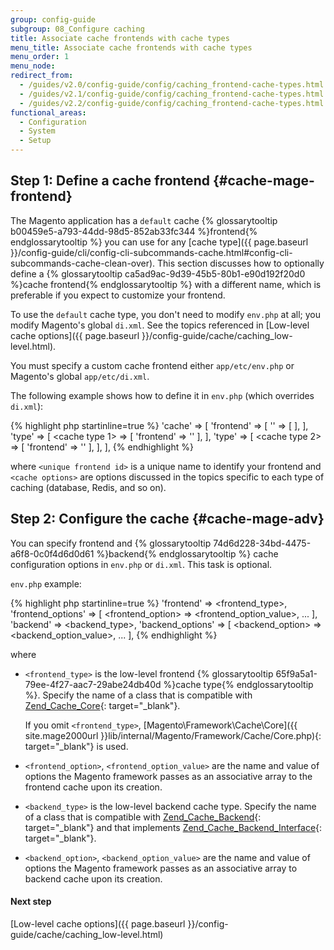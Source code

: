 ```yaml
---
group: config-guide
subgroup: 08_Configure caching
title: Associate cache frontends with cache types
menu_title: Associate cache frontends with cache types
menu_order: 1
menu_node:
redirect_from:
  - /guides/v2.0/config-guide/config/caching_frontend-cache-types.html
  - /guides/v2.1/config-guide/config/caching_frontend-cache-types.html
  - /guides/v2.2/config-guide/config/caching_frontend-cache-types.html
functional_areas:
  - Configuration
  - System
  - Setup
---
```


## Step 1: Define a cache frontend   {#cache-mage-frontend}

The Magento application has a `default` cache {% glossarytooltip b00459e5-a793-44dd-98d5-852ab33fc344 %}frontend{% endglossarytooltip %} you can use for any [cache type]({{ page.baseurl }}/config-guide/cli/config-cli-subcommands-cache.html#config-cli-subcommands-cache-clean-over). This section discusses how to optionally define a {% glossarytooltip ca5ad9ac-9d39-45b5-80b1-e90d192f20d0 %}cache frontend{% endglossarytooltip %} with a different name, which is preferable if you expect to customize your frontend.

<div class="bs-callout bs-callout-info" markdown="1">
  <p>To use the <code>default</code> cache type, you don't need to modify <code>env.php</code> at all; you modify Magento's global <code>di.xml</code>. See the topics referenced in [Low-level cache options]({{ page.baseurl }}/config-guide/cache/caching_low-level.html). </p>
</div>

You must specify a custom cache frontend either `app/etc/env.php` or Magento's global `app/etc/di.xml`.

The following example shows how to define it in `env.php` (which overrides `di.xml`):

{% highlight php startinline=true %}
'cache' => [
    'frontend' => [
        '<unique frontend id>' => [
             <cache options>
        ],
    ],
    'type' => [
         <cache type 1> => [
             'frontend' => '<unique frontend id>'
        ],
    ],
    'type' => [
         <cache type 2> => [
             'frontend' => '<unique frontend id>'
        ],
    ],
],
{% endhighlight %}

where `<unique frontend id>` is a unique name to identify your frontend and `<cache options>` are options discussed in the topics specific to each type of caching (database, Redis, and so on).

## Step 2: Configure the cache   {#cache-mage-adv}

You can specify frontend and {% glossarytooltip 74d6d228-34bd-4475-a6f8-0c0f4d6d0d61 %}backend{% endglossarytooltip %} cache configuration options in `env.php` or `di.xml`. This task is optional.

`env.php` example:

{% highlight php startinline=true %}
'frontend' => <frontend_type>,
'frontend_options' => [
    <frontend_option> => <frontend_option_value>,
    ...
],
'backend' => <backend_type>,
'backend_options' => [
    <backend_option> => <backend_option_value>,
    ...
],
{% endhighlight %}

where

*   `<frontend_type>` is the low-level frontend {% glossarytooltip 65f9a5a1-79ee-4f27-aac7-29abe24db40d %}cache type{% endglossarytooltip %}. Specify the name of a class that is compatible with [Zend\_Cache\_Core](http://framework.zend.com/apidoc/1.7/Zend_Cache/Zend_Cache_Core.html){: target="_blank"}.

    If you omit `<frontend_type>`, [Magento\\Framework\\Cache\\Core]({{ site.mage2000url }}lib/internal/Magento/Framework/Cache/Core.php){: target="_blank"} is used.
*   `<frontend_option>`, `<frontend_option_value>` are the name and value of options the Magento framework passes as an associative array to the frontend cache upon its creation.
*   `<backend_type>` is the low-level backend cache type. Specify the name of a class that is compatible with [Zend\_Cache\_Backend](http://framework.zend.com/apidoc/1.7/Zend_Cache/Zend_Cache_Backend/Zend_Cache_Backend.html){: target="_blank"} and that implements [Zend\_Cache\_Backend\_Interface](http://framework.zend.com/apidoc/1.6/Zend_Cache/Zend_Cache_Backend/Zend_Cache_Backend_Interface.html){: target="_blank"}.
*   `<backend_option>`, `<backend_option_value>` are the name and value of options the Magento framework passes as an associative array to backend cache upon its creation.

#### Next step

[Low-level cache options]({{ page.baseurl }}/config-guide/cache/caching_low-level.html)
